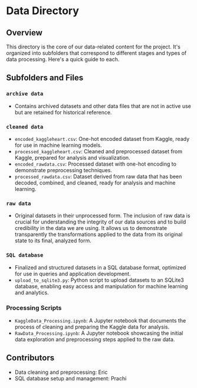 # Data Directory

## Overview
This directory is the core of our data-related content for the project. It's organized into subfolders that correspond to different stages and types of data processing. Here's a quick guide to each.

## Subfolders and Files

### `archive data`
- Contains archived datasets and other data files that are not in active use but are retained for historical reference.

### `cleaned data`
- `encoded_kaggleheart.csv`: One-hot encoded dataset from Kaggle, ready for use in machine learning models.
- `processed_kaggleheart.csv`: Cleaned and preprocessed dataset from Kaggle, prepared for analysis and visualization.
- `encoded_rawdata.csv`: Processed dataset with one-hot encoding to demonstrate preprocessing techniques.
- `processed_rawdata.csv`: Dataset derived from raw data that has been decoded, combined, and cleaned, ready for analysis and machine learning.

### `raw data`
- Original datasets in their unprocessed form. The inclusion of raw data is crucial for understanding the integrity of our data sources and to build credibility in the data we are using. It allows us to demonstrate transparently the transformations applied to the data from its original state to its final, analyzed form.

### `SQL database`
- Finalized and structured datasets in a SQL database format, optimized for use in queries and application development.
- `upload_to_sqlite3.py`: Python script to upload datasets to an SQLite3 database, enabling easy access and manipulation for machine learning and analytics.

### Processing Scripts
- `KaggleData_Processing.ipynb`: A Jupyter notebook that documents the process of cleaning and preparing the Kaggle data for analysis.
- `RawData_Processing.ipynb`: A Jupyter notebook showcasing the initial data exploration and preprocessing steps applied to the raw data.

## Contributors
- Data cleaning and preprocessing: Eric
- SQL database setup and management: Prachi
